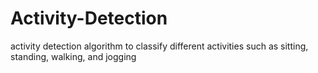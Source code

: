 # Activity-Detection
activity detection algorithm to classify different activities such as sitting, standing, walking, and jogging
